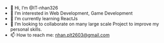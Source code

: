 - 👋 Hi, I’m @IT-nhan326
- 👀 I’m interested in Web Development, Game Development
- 🌱 I’m currently learning ReactJs
- 💞️ I’m looking to collaborate on many large scale Project to improve my personal skills.
- 📫 How to reach me: nhan.plt2603@gmail.com

<!---
IT-nhan326/IT-nhan326 is a ✨ special ✨ 
--->
